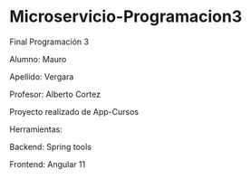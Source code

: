 # Microservicio-Programacion3

Final Programación 3 

Alumno: Mauro

Apellido: Vergara

Profesor: Alberto Cortez

Proyecto realizado de App-Cursos

Herramientas:

Backend: Spring tools

Frontend: Angular 11
